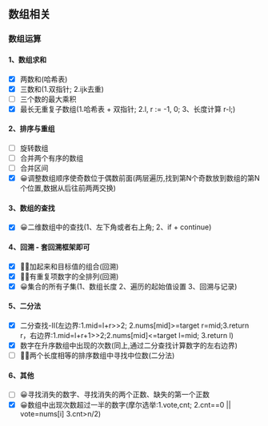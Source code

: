 ## 数组相关

### 数组运算
#### 1、数组求和
- [x] 两数和(哈希表)
- [x] 三数和(1.双指针; 2.ijk去重)
- [ ] 三个数的最大乘积
- [x] 最长无重复子数组(1.哈希表 + 双指针; 2.l, r := -1, 0; 3、长度计算 r-l;)
#### 2、排序与重组
- [ ] 旋转数组
- [ ] 合并两个有序的数组
- [ ] 合并区间
- [x] 😀调整数组顺序使奇数位于偶数前面(两层遍历,找到第N个奇数放到数组的第N个位置,数据从后往前两两交换)
#### 3、数组的查找
- [x] 😀二维数组中的查找(1、左下角或者右上角; 2、if + continue)
#### 4、回溯 - 套回溯框架即可
- [x] 😵‍💫加起来和目标值的组合(回溯)
- [x] 😵‍💫有重复项数字的全排列(回溯)
- [x] 😀集合的所有子集(1、数组长度 2、遍历的起始值设置 3、回溯与记录)
#### 5、二分法
- [x] 二分查找-II(左边界:1.mid=l+r>>2; 2.nums[mid]>=target r=mid;3.return r，右边界:1.mid=l+r+1>>2;2.nums[mid]<=target l=mid; 3.return l)
- [x] 数字在升序数组中出现的次数(同上,通过二分查找计算数字的左右边界)
- [ ] 😵‍💫两个长度相等的排序数组中寻找中位数(二分法)
#### 6、其他
- [ ] 😀寻找消失的数字、寻找消失的两个正数、缺失的第一个正数
- [x] 😀数组中出现次数超过一半的数字(摩尔选举:1.vote,cnt; 2.cnt==0 || vote=nums[i] 3.cnt>n/2)